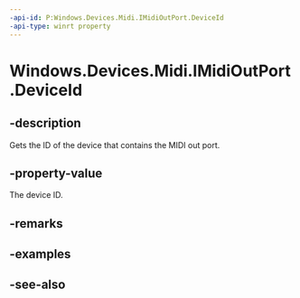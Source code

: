 ```yaml
---
-api-id: P:Windows.Devices.Midi.IMidiOutPort.DeviceId
-api-type: winrt property
---
```


<!-- Property syntax
public string DeviceId { get; }
-->

# Windows.Devices.Midi.IMidiOutPort.DeviceId

## -description
Gets the ID of the device that contains the MIDI out port.

## -property-value
The device ID.

## -remarks

## -examples

## -see-also
